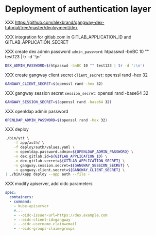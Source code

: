 # Deployment of authentication layer

XXX https://github.com/alexbrand/gangway-dex-tutorial/tree/master/deployment/dex

XXX integration for gitlab.com in GITLAB_APPLICATION_ID and GITLAB_APPLICATION_SECRET

XXX create dex admin password `admin_password`: htpasswd -bnBC 10 "" test123 | tr -d ':\n'

```bash
DEX_ADMIN_PASSWORD=$(htpasswd -bnBC 10 "" test123 | tr -d ':\n')
```

XXX create gangway client secret `client_secret`: openssl rand -hex 32

```bash
GANGWAY_CLIENT_SECRET=$(openssl rand -hex 32)
```

XXX gangway session secret `session_secret`: openssl rand -base64 32

```bash
GANGWAY_SESSION_SECRET=$(openssl rand -base64 32)
```

XXX openldap admin password

```bash
OPENLDAP_ADMIN_PASSWORD=$(openssl rand -hex 32)
```

XXX deploy

```bash
./bin/ytt \
    -f app/auth/ \
    -f deploy/auth/values.yaml \
    -v openldap.password.admin=${OPENLDAP_ADMIN_PASSWORD} \
    -v dex.gitlab.id=${GITLAB_APPLICATION_ID} \
    -v dex.gitlab.secret=${GITLAB_APPLICATION_SECRET} \
    -v gangway.session.secret=${GANGWAY_SESSION_SECRET} \
    -v gangway.client.secret=${GANGWAY_CLIENT_SECRET} \
| ./bin/kapp deploy --app auth --file -
```

XXX modify apiserver, add oidc parameters

```yaml
spec:
  containers:
  - command:
    - kube-apiserver
    #...
    - --oidc-issuer-url=https://dex.example.com
    - --oidc-client-id=gangway
    - --oidc-username-claim=email
    - --oidc-groups-claim=groups
```
